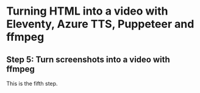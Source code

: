 # Turning HTML into a video with Eleventy, Azure TTS, Puppeteer and ffmpeg

## Step 5: Turn screenshots into a video with ffmpeg

This is the fifth step.
